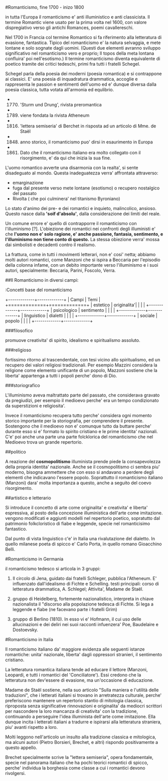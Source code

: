 #Romanticismo, fine 1700 - inizo 1800

in tutta l'Europa il romanticismo e' anti illuministico e anti classicista.
Il termine Romantic viene usato per la prima volta nel 1600,
  con valore dispregiativo verso gli antichi Romances, poemi cavallereschi.

Nel 1700 in Francia col termine Romantico si fa riferimento alla letteratura di evasione, fantastica.
Tipico del romanticismo e' la natura selvaggia, e mete lontane e solo sognate dagli uomini.
(Questi due elementi avranno sviluppo significativo nel romanticismo vero e proprio;
Il topos della meta lontana confluira' poi nell'esotismo.)
Il termine romanticismo diventa equivalente di poetico
tramite dei critici tedeschi, primi fra tutti i fratelli Schegel.

Schegel parla della poesia dei moderni (poesia romantica) e si contrappone ai classici.
E' una poesia di inquadratura drammatica, accoglie e rappresenta le passion e sentimenti dell'uomo
ed e' dunque diversa dalla poesia classica, tutta votata all'armonia ed equlibrio.

- 1770) 'Sturm und Drung', rivista preromantica

- 1789) viene fondata la rivista Atheneum

- 1816) 'lettera semiseria' di Berchet in risposta ad un articolo di Mme. de Staël

- 1848) anno storico, il romanticismo puo' dirsi in esaurimento in Europa

- 1861) Dato che il romanticismo italiano era molto collegato con il risorgimento, e' da qui che inizia la sua
  fine.
 
L'uomo romantico avverte una disarmonia con la realta', si sente disadeguato al mondo.
Questa inadeguatezza verra' affrontata attraverso:

- emarginazione
- fuga dal presente verso mete lontane (esotismo) o recupero nostalgico del passato
- Rivolta ( che poi culminera' nel titanismo Byroniano)

Lo stato d'animo dei pre- e dei romantici e inquieto, malincolico, ansioso.
Questo nasce dalla **'soif d'absolu'**, dalla considerazione dei limiti del reale.

Un comune errore e' quello di contrapporre il romanticismo con l'illuminismo [?].
L'obiezione dei romantici nei confronti degli illuministi e' che 
**l'uomo non e' solo ragione, e' anche passione, fantasia, sentimento, e l'illuminismo non tiene conto di questo.**
La stessa obiezione verra' mossa dai simbolisti e decadenti contro il realismo.

La frattura, come in tutti i movimenti letterari, non e' cosi' netta; 
abbiamo molti autori romantici,
come Manzoni che si ispira a Beccaria per l'episodio della colonna infame,
con un debito importante verso l'illuminismo e i suoi autori, specialmente: 
Beccaria, Parini, Foscolo, Verra.

##Il Romanticismo in diversi campi:

:Concetti base del romanticismo

+-------------+-------------+
| Campi       | Temi        | 
+=============+=============+
| estetico    | originalita'|
|             |             |
+-------------+-------------+
| psicologico | sentimento  |
|             |             |
+-------------+-------------+
| linguistico | dialetti    |
|             |             |
+-------------+-------------+
| sociale     | popolo      |
|             |             |
+-------------+-------------+

###filosofico

promuove creativita' di spirito, idealismo e spiritualismo assoluto.

###religioso

fortissimo ritorno al trascendentale, con tesi vicino allo spiritualismo,
ed un recupero dei valori religiosi tradizionali.
Per esempio Mazzini considera la religione come elemento unificante di un popolo,
Mazzoni sostiene che la liberta' appartenga a tutti i popoli perche' dono di Dio.

###storiografico

L'illuminismo aveva maltrattato parte del passato, che considerava gravato da pregiudizi, 
per esempio il medioevo perche' era un tempo condizionato da superstizioni e religiosita'.

Invece il romanticismo recupera tutto perche' considera ogni momento storico importante per la storiografia,
per comprendere il presente.
Sostengono che il medioevo non e' comunque tutto da buttare 
perche' durante esso si e' formato lo spirito cristiano e le prime identita' nazionali. 
C'e' poi anche una parte una parte folcklorica del romanticismo che nel Medioevo trova un grande repertorio.

##politico

A reazione del **cosmopolitismo** illuminista prende piede la consapevolezza della propria identita' nazionale.
Anche se il cosmopolitismo ci sembra piu' moderno,
bisogna ammettere che con esso si andavano a perdere degli elementi che indicavano l'essere popolo.
Soprattutto il romanticismo italiano (Manzoni) dara' molta importanza a questo, anche a seguito del coevo risorgimento.

##artistico e letterario

Si introduce il concetto di arte come originalita' e creativita' e liberta' espressiva,
al posto della concezione illuministica dell'arte come imitazione.
vengono modificati e aggiunti modelli nel repertorio poetico, 
sopratutto dal patrimonio folkcloristico di fiabe e leggende,
specie nel romanticisimo fantastico.

Dal punto di vista linguistico c'e' in Italia una rivalutazione del dialetto.
In quello milanese poeta di spicco e' Carlo Porta, in quello romano Gioacchino Belli.

#Romanticismo in Germania

il romanticismo tedesco si articola in 3 gruppi:

1. Il circolo di Jena, guidato dai fratelli Schleger, pubblica l'Atheneum. E' influenzato dall'idealismo di Fichte e
   Schelling. testi principali: corso di letteratura drammatica, A. Schlegel; Attivita', Madame de Staël.

2. gruppo di Heidelberg, fortemente nazionalistico, interpreta in chiave nazionalista il "discorso alla popolazione
   tedesca di Fichte. Si lega a leggende e fiabe (ne facevano parte i fratelli Grim)

3. gruppo di Berlino (1810). In esso vi e' Hofmann, il cui uso delle allucinazioni e dei deliri nei suoi racconti
   infuenzera' Poe, Baudelaire e Dostoevsky.

#Romanticismo in Italia

Il romanticismo italiano da' maggiore evidenza alle seguenti istanze romantiche: unita' nazionale, liberta' dagli
oppressori stranieri, il sentimento cristiano.

La letteratura romantica italiana tende ad educare il lettore (Manzoni, Leopardi, e tutti i romantici del
'Conciliatore'). Essi credono che la letteratura non dev'essere di evasione, ma un'occasione di educazione.

Madame de Staël sostiene, nella suo articolo "Sulla maniera e l'utilità delle traduzioni",
che i letterati italiani si trovano in arretratezza culturale, perche' preferiscono mantenere un repertorio stantio di
mitologia classica, riproposta senza significative rinnovazioni e originalita' da mediocri scrittori per nascondere la loro
mancanza di creativita' con la tradizione, continuando a perseguire l'idea illuminista dell'arte come imitazione.
Ella dunque incita i letterati italiani a tradurre e ispirarsi alla letteratura straniera, piu' avanti rispetto a loro.

Molti leggono nell'articolo un insulto alla tradizione classica e mitologica, ma alcuni autori (Pietro Borsieri,
Brechet, e altri) rispondo positivamente a questo appello.

Brechet specialmente scrive la "lettera semiseria", opera fondamentale, specie nel panorama italiano che ha pochi teorici
romantici di spicco, perche' individua la borghesia come classe a cui i romantici devono rivolgersi.
